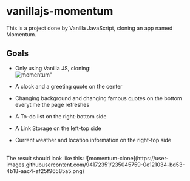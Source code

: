 # vanillajs-momentum

This is a project done by Vanilla JavaScript, cloning an app named Momentum.

## Goals
- Only using Vanilla JS, cloning: <br>
![momentum](https://user-images.githubusercontent.com/94172351/235044456-a33da295-7408-4a17-a5de-be2a9c55aa55.jpg)"

- A clock and a greeting quote on the center
- Changing background and changing famous quotes on the bottom everytime the page refreshes
- A To-do list on the right-bottom side
- A Link Storage on the left-top side
- Current weather and location information on the right-top side
<br>
The result should look like this:
![momentum-clone](https://user-images.githubusercontent.com/94172351/235045759-0e121034-bd53-4b18-aac4-af25f96585a5.png)
